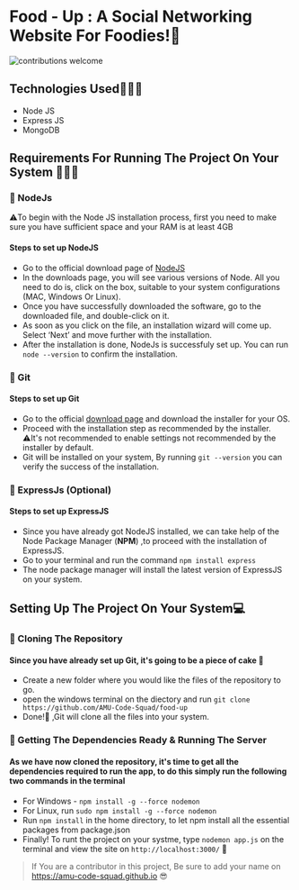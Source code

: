 # Food - Up : A Social Networking Website For Foodies!🍕

![contributions welcome](https://img.shields.io/badge/contributions-welcome-brightgreen.svg?style=flat)

## Technologies Used👨🏻‍💻

- Node JS
- Express JS
- MongoDB

## Requirements For Running The Project On Your System 👨🏻‍💻

### 🔷 NodeJs

⚠️To begin with the Node JS installation process, first you need to make sure you have sufficient space and your RAM is at least 4GB

#### Steps to set up NodeJS

* Go to the official download page of [NodeJS](https://nodejs.org/en/download/)
* In the downloads page, you will see various versions of Node. All you need to do is, click on the box, suitable to your system configurations (MAC, Windows Or Linux).
* Once you have successfully downloaded the software, go to the downloaded file, and double-click on it.
* As soon as you click on the file, an installation wizard will come up. Select ‘Next’ and move further with the installation.
* After the installation is done, NodeJs is successfuly set up. You can run ```node --version``` to confirm the installation.

### 🔷 Git

#### Steps to set up Git

* Go to the official [download page](https://git-scm.com/downloads) and download the installer for your OS.
* Proceed with the installation step as recommended by the installer. ⚠️It's not recommended to enable settings not recommended by the installer by default.
* Git will be installed on your system, By running ```git --version``` you can verify the success of the installation.

### 🔷 ExpressJs (Optional)

#### Steps to set up ExpressJS

* Since you have already got NodeJS installed, we can take help of the Node Package Manager (**NPM**) ,to proceed with the installation of ExpressJS.
* Go to your terminal and run the command ```npm install express```
* The node package manager will install the latest version of ExpressJS on your system.

## Setting Up The Project On Your System💻

### 🔶 Cloning The Repository

#### Since you have already set up Git, it's going to be a piece of cake 🍰

* Create a new folder where you would like the files of the repository to go.
* open the windows terminal on the diectory and run ```git clone https://github.com/AMU-Code-Squad/food-up```
* Done!🎉 ,Git will clone all the files into your system.

### 🔶 Getting The Dependencies Ready & Running The Server

#### As we have now cloned the repository, it's time to get all the dependencies required to run the app, to do this simply run the following two commands in the terminal

* For Windows - ```npm install -g --force nodemon```
* For Linux, run ```sudo npm install -g --force nodemon```
* Run ```npm install``` in the home directory, to let npm install all the essential packages from package.json
* Finally! To runt the project on your systme, type ```nodemon app.js``` on the terminal and view the site on ```http://localhost:3000/``` 🥳

> If You are a contributor in this project, Be sure to add your name on https://amu-code-squad.github.io 😎
